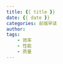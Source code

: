 ```yaml
---
title: {{ title }}
date: {{ date }}
categories: 前端早读
author:
tags:
    - 效率
    - 性能
    - 质量
---
```

